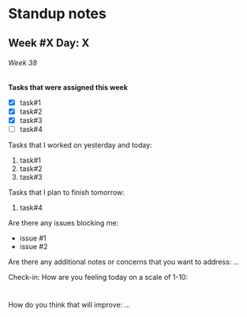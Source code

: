 # Standup notes
## Week #X Day: X
###### Week 38

**Tasks that were assigned this week**
- [x] task#1
- [x] task#2
- [x] task#3
- [ ] task#4

Tasks that I worked on yesterday and today:
1. task#1
2. task#2
3. task#3

Tasks that I plan to finish tomorrow:
1. task#4

Are there any issues blocking me:
- issue #1
- issue #2

Are there any additional notes or concerns that you want to address:
...

Check-in:
How are you feeling today on a scale of 1-10:
#

How do you think that will improve:
...
